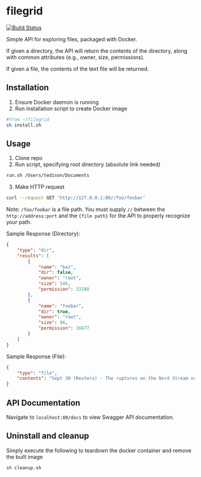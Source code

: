 # filegrid
[![Build Status](https://dev.azure.com/jenopizzaro/negspacy/_apis/build/status/jenojp.filegrid?branchName=main)](https://dev.azure.com/jenopizzaro/negspacy/_build/latest?definitionId=4&branchName=main)

Simple API for exploring files, packaged with Docker.

If given a directory, the API will return the contents of the directory, along with common attributes (e.g., owner, size, permissions).

If given a file, the contents of the text file will be returned.

## Installation
1. Ensure Docker daemon is running
2. Run installation script to create Docker image
```bash
#from ~/filegrid
sh install.sh
```

## Usage
1. Clone repo
2. Run script, specifying root directory (absolute link needed)
```bash
run.sh /Users/tedison/Documents
```
3. Make HTTP request
```bash
curl --request GET 'http://127.0.0.1:80//foo/foobar'
```
Note: `/foo/foobar` is a file path. You must supply `//` between the `http://address:port` and the `{file path}` for the API to properly recognize your path.

Sample Response (Directory):
```json
{
    "type": "dir",
    "results": [
        {
            "name": "baz",
            "dir": false,
            "owner": "root",
            "size": 546,
            "permission": 33188
        },
        {
            "name": "foobar",
            "dir": true,
            "owner": "root",
            "size": 96,
            "permission": 16877
        }
    ]
}
```

Sample Response (File):
```json
{
    "type": "file",
    "contents": "Sept 30 (Reuters) - The ruptures on the Nord Stream natural gas pipeline system under the Baltic Sea have led to what is likely the biggest single release of climate-damaging methane ever recorded, the United Nations Environment Programme said on Friday.\n\nA huge plume of highly concentrated methane, a greenhouse gas far more potent but shorter-lived than carbon dioxide, was detected in an analysis this week of satellite imagery by researchers associated with UNEP's International Methane Emissions Observatory, or IMEO, the organization said."
}
```

## API Documentation
Navigate to `localhost:80/docs` to view Swagger API documentation.

## Uninstall and cleanup
Simply execute the following to teardown the docker container and remove the built image
```bash
sh cleanup.sh
```